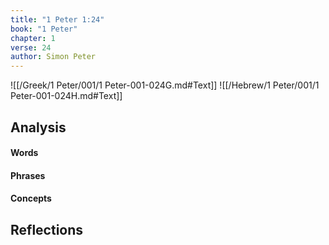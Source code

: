 ```yaml
---
title: "1 Peter 1:24"
book: "1 Peter"
chapter: 1
verse: 24
author: Simon Peter
---
```

![[/Greek/1 Peter/001/1 Peter-001-024G.md#Text]]
![[/Hebrew/1 Peter/001/1 Peter-001-024H.md#Text]]

## Analysis

#### Words

#### Phrases

#### Concepts

## Reflections
